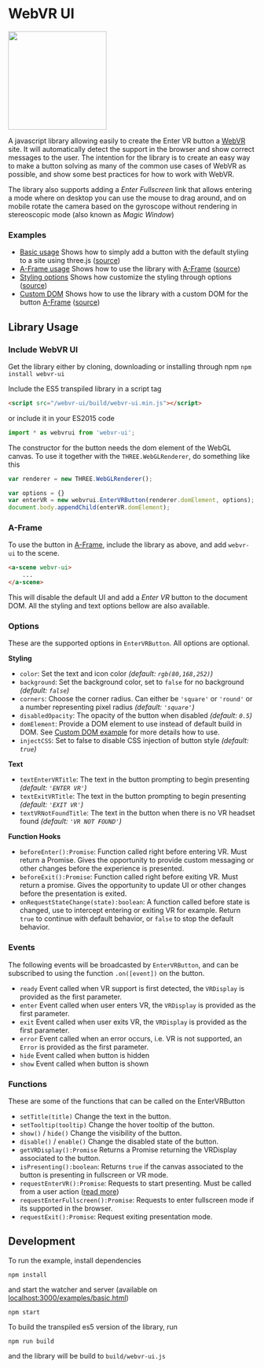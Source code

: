 # WebVR UI
<img src="examples/example.png" width="200">

A javascript library allowing easily to create the Enter VR button a [WebVR](https://webvr.info) site. It will automatically detect the support in the browser and show correct messages to the user. The intention for the library is to create an easy way to make a button solving as many of the common use cases of WebVR as possible, and show some best practices for how to work with WebVR.

The library also supports adding a *Enter Fullscreen* link that allows entering a mode where on desktop you can use the mouse to drag around, and on mobile rotate the camera based on the gyroscope without rendering in stereoscopic mode (also known as *Magic Window*)

### Examples
- [Basic usage](http://googlevr.github.io/webvr-ui/examples/basic.html) Shows how to simply add a button with the default styling to a site using three.js ([source](/examples/basic.html))
- [A-Frame usage](http://googlevr.github.io/webvr-ui/examples/aframe.html) Shows how to use the library with [A-Frame](https://aframe.io) ([source](/examples/aframe.html))
- [Styling options](http://googlevr.github.io/webvr-ui/examples/styling.html) Shows how customize the styling through options ([source](/examples/styling.html))
- [Custom DOM](http://googlevr.github.io/webvr-ui/examples/customDom.html) Shows how to use the library with a custom DOM for the button [A-Frame](https://aframe.io) ([source](/examples/customDom.html))


## Library Usage
### Include WebVR UI
Get the library either by cloning, downloading or installing through npm `npm install webvr-ui`

Include the ES5 transpiled library in a script tag

```html
<script src="/webvr-ui/build/webvr-ui.min.js"></script>
```

or include it in your ES2015 code

```javascript
import * as webvrui from 'webvr-ui';
```

The constructor for the button needs the dom element of the WebGL canvas. To use it together with the `THREE.WebGLRenderer`, do something like this

```javascript
var renderer = new THREE.WebGLRenderer();

var options = {}
var enterVR = new webvrui.EnterVRButton(renderer.domElement, options);
document.body.appendChild(enterVR.domElement);
```

### A-Frame
To use the button in [A-Frame](https://aframe.io/), include the library as above, and add `webvr-ui` to the scene.

```html
<a-scene webvr-ui>
    ...
</a-scene>
```

This will disable the default UI and add a *Enter VR* button to the document DOM. All the styling and text options bellow are also available.    


### Options
These are the supported options in `EnterVRButton`. All options are optional. 

**Styling**

- `color`: Set the text and icon color *(default: `rgb(80,168,252)`)*
- `background`: Set the background color, set to `false` for no background *(default: `false`)*
- `corners`: Choose the corner radius. Can either be `'square'` or  `'round'` or a number representing pixel radius *(default: `'square'`)*
- `disabledOpacity`: The opacity of the button when disabled *(default: `0.5`)*
- `domElement`: Provide a DOM element to use instead of default build in DOM. See [Custom DOM example](http://googlevr.github.io/webvr-ui/examples/customDom.html) for more details how to use.
- `injectCSS`: Set to false to disable CSS injection of button style *(default: `true`)*

**Text**

- `textEnterVRTitle`: The text in the button prompting to begin presenting *(default: `'ENTER VR'`)*
- `textExitVRTitle`: The text in the button prompting to begin presenting *(default: `'EXIT VR'`)*
- `textVRNotFoundTitle`: The text in the button when there is no VR headset found *(default: `'VR NOT FOUND'`)*

**Function Hooks**

- `beforeEnter():Promise`: Function called right before entering VR. Must return a Promise. Gives the opportunity to provide custom messaging or other changes before the experience is presented.
- `beforeExit():Promise`: Function called right before exiting VR. Must return a promise. Gives the opportunity to update UI or other changes before the presentation is exited.
- `onRequestStateChange(state):boolean`: A function called before state is changed, use to intercept entering or exiting VR for example. Return `true` to continue with default behavior, or `false` to stop the default behavior.


### Events
The following events will be broadcasted by `EnterVRButton`, and can be subscribed to using the function `.on([event])` on the button.
- `ready` Event called when VR support is first detected, the `VRDisplay` is provided as the first parameter.
- `enter` Event called when user enters VR,  the `VRDisplay` is provided as the first parameter.
- `exit` Event called when user exits VR,  the `VRDisplay` is provided as the first parameter.
- `error` Event called when an error occurs, i.e. VR is not supported, an `Error` is provided as the first parameter.
- `hide` Event called when button is hidden 
- `show` Event called when button is shown


### Functions
These are some of the functions that can be called on the EnterVRButton

- `setTitle(title)` Change the text in the button.
- `setTooltip(tooltip)` Change the hover tooltip of the button.
- `show()` / `hide()` Change the visibility of the button.
- `disable()` / `enable()` Change the disabled state of the button.
- `getVRDisplay():Promise` Returns a Promise returning the VRDisplay associated to the button.
- `isPresenting():boolean`: Returns `true` if the canvas associated to the button is presenting in fullscreen or VR mode. 
- `requestEnterVR():Promise`: Requests to start presenting. Must be called from a user action ([read more](https://w3c.github.io/webvr/#dom-vrdisplay-requestpresent))
- `requestEnterFullscreen():Promise`: Requests to enter fullscreen mode if its supported in the browser. 
- `requestExit():Promise`: Request exiting presentation mode. 

## Development
To run the example, install dependencies

```
npm install
```

and start the watcher and server (available on [localhost:3000/examples/basic.html](http://localhost:3000/examples/basic.html))

```
npm start
```

To build the transpiled es5 version of the library, run

```
npm run build
```

and the library will be build to `build/webvr-ui.js`
